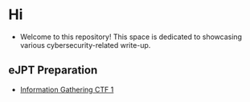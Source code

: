 # Hi

- Welcome to this repository! This space is dedicated to showcasing various cybersecurity-related write-up.

## eJPT Preparation
- <a href= "https://github.com/michellieo/eJPT/tree/main"> Information Gathering CTF 1 </a> 
